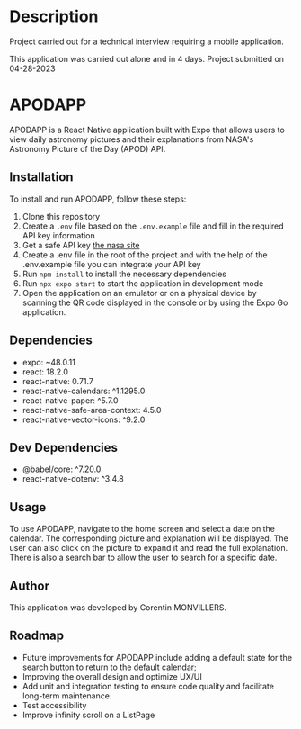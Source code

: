 # Description

Project carried out for a technical interview requiring a mobile application.

This application was carried out alone and in 4 days.
Project submitted on 04-28-2023

# APODAPP

APODAPP is a React Native application built with Expo that allows users to view daily astronomy pictures and their explanations from NASA's Astronomy Picture of the Day (APOD) API.

## Installation

To install and run APODAPP, follow these steps:

1. Clone this repository 
2. Create a `.env` file based on the `.env.example` file and fill in the required API key information
3. Get a safe API key [the nasa site](https://api.nasa.gov/)
4. Create a .env file in the root of the project and with the help of the .env.example file you can integrate your API key
5. Run `npm install` to install the necessary dependencies
6. Run `npx expo start` to start the application in development mode
7. Open the application on an emulator or on a physical device by scanning the QR code displayed in the console or by using the Expo Go application.

## Dependencies

- expo: ~48.0.11
- react: 18.2.0
- react-native: 0.71.7
- react-native-calendars: ^1.1295.0
- react-native-paper: ^5.7.0
- react-native-safe-area-context: 4.5.0
- react-native-vector-icons: ^9.2.0

## Dev Dependencies

- @babel/core: ^7.20.0
- react-native-dotenv: ^3.4.8

## Usage

To use APODAPP, navigate to the home screen and select a date on the calendar. The corresponding picture and explanation will be displayed. The user can also click on the picture to expand it and read the full explanation. There is also a search bar to allow the user to search for a specific date.

## Author

This application was developed by Corentin MONVILLERS.

## Roadmap

- Future improvements for APODAPP include adding a default state for the search button to return to the default calendar;
- Improving the overall design and optimize UX/UI
- Add unit and integration testing to ensure code quality and facilitate long-term maintenance.
- Test accessibility
- Improve infinity scroll on a ListPage
